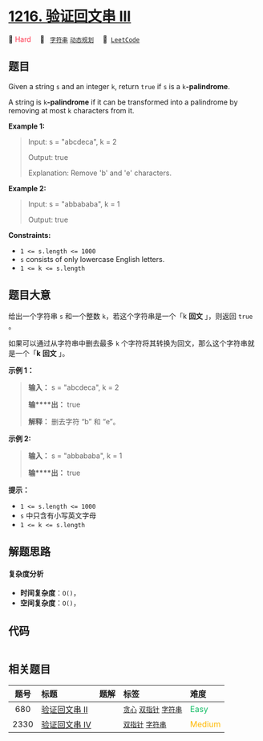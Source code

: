 # [1216. 验证回文串 III](https://leetcode.com/problems/valid-palindrome-iii)

🔴 <font color=#ff334b>Hard</font>&emsp; 🔖&ensp; [`字符串`](/tag/string.md) [`动态规划`](/tag/dynamic-programming.md)&emsp; 🔗&ensp;[`LeetCode`](https://leetcode.com/problems/valid-palindrome-iii)

## 题目

Given a string `s` and an integer `k`, return `true` if `s` is a
`k`**-palindrome**.

A string is `k`**-palindrome** if it can be transformed into a palindrome by
removing at most `k` characters from it.



**Example 1:**

> Input: s = "abcdeca", k = 2
> 
> Output: true
> 
> Explanation: Remove 'b' and 'e' characters.

**Example 2:**

> Input: s = "abbababa", k = 1
> 
> Output: true

**Constraints:**

  * `1 <= s.length <= 1000`
  * `s` consists of only lowercase English letters.
  * `1 <= k <= s.length`


## 题目大意

给出一个字符串 `s` 和一个整数 `k`，若这个字符串是一个「k **回文**  」，则返回 `true` 。

如果可以通过从字符串中删去最多 `k` 个字符将其转换为回文，那么这个字符串就是一个「**k**  **回文**  」。



**示例 1：**

> 
> 
> 
> 
> 
> **输入：** s = "abcdeca", k = 2
> 
> **输****出：** true
> 
> **解释：** 删去字符 “b” 和 “e”。
> 
> 

**示例 2:**

> 
> 
> 
> 
> 
> **输入：** s = "abbababa", k = 1
> 
> **输****出：** true
> 
> 



**提示：**

  * `1 <= s.length <= 1000`
  * `s` 中只含有小写英文字母
  * `1 <= k <= s.length`


## 解题思路

#### 复杂度分析

- **时间复杂度**：`O()`，
- **空间复杂度**：`O()`，

## 代码

```javascript

```

## 相关题目

<!-- prettier-ignore -->
| 题号 | 标题 | 题解 | 标签 | 难度 |
| :------: | :------ | :------: | :------ | :------ |
| 680 | [验证回文串 II](https://leetcode.com/problems/valid-palindrome-ii) |  |  [`贪心`](/tag/greedy.md) [`双指针`](/tag/two-pointers.md) [`字符串`](/tag/string.md) | <font color=#15bd66>Easy</font> |
| 2330 | [验证回文串 IV](https://leetcode.com/problems/valid-palindrome-iv) |  |  [`双指针`](/tag/two-pointers.md) [`字符串`](/tag/string.md) | <font color=#ffb800>Medium</font> |